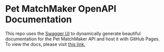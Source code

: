 # Pet MatchMaker OpenAPI Documentation

This repo uses the [Swagger UI](https://github.com/swagger-api/swagger-ui) to dynamically generate beautiful documentation for the Pet MatchMaker API and host it with GitHub Pages. To view the docs, please visit [this link.](https://pet-matchmaker-2412.github.io/pet_matchmaker_api_docs/)
